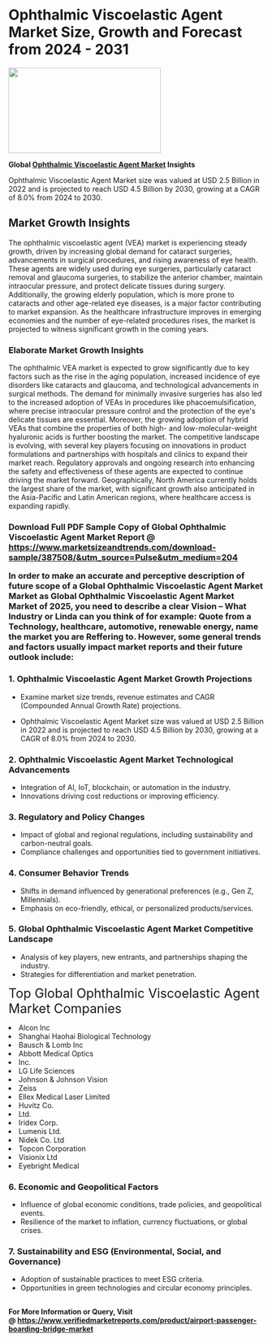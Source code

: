 <H1>Ophthalmic Viscoelastic Agent Market Size, Growth and Forecast from 2024 - 2031</H1><img class="aligncenter size-medium wp-image-584254" src="https://thirdeyenews.in/wp-content/uploads/2024/09/Global-Market-Research-300x168.jpeg" alt="" width="300" height="168" /><p><strong>Global&nbsp;<a href="https://www.marketsizeandtrends.com/download-sample/387508/&amp;utm_source=Pulse&amp;utm_medium=204">Ophthalmic Viscoelastic Agent Market</a> Insights</strong></p><p>Ophthalmic Viscoelastic Agent Market size was valued at USD 2.5 Billion in 2022 and is projected to reach USD 4.5 Billion by 2030, growing at a CAGR of 8.0% from 2024 to 2030.</p><p><h2>Market Growth Insights</h2> The ophthalmic viscoelastic agent (VEA) market is experiencing steady growth, driven by increasing global demand for cataract surgeries, advancements in surgical procedures, and rising awareness of eye health. These agents are widely used during eye surgeries, particularly cataract removal and glaucoma surgeries, to stabilize the anterior chamber, maintain intraocular pressure, and protect delicate tissues during surgery. Additionally, the growing elderly population, which is more prone to cataracts and other age-related eye diseases, is a major factor contributing to market expansion. As the healthcare infrastructure improves in emerging economies and the number of eye-related procedures rises, the market is projected to witness significant growth in the coming years. <p><strong></strong></p> <h3>Elaborate Market Growth Insights</h3> The ophthalmic VEA market is expected to grow significantly due to key factors such as the rise in the aging population, increased incidence of eye disorders like cataracts and glaucoma, and technological advancements in surgical methods. The demand for minimally invasive surgeries has also led to the increased adoption of VEAs in procedures like phacoemulsification, where precise intraocular pressure control and the protection of the eye's delicate tissues are essential. Moreover, the growing adoption of hybrid VEAs that combine the properties of both high- and low-molecular-weight hyaluronic acids is further boosting the market. The competitive landscape is evolving, with several key players focusing on innovations in product formulations and partnerships with hospitals and clinics to expand their market reach. Regulatory approvals and ongoing research into enhancing the safety and effectiveness of these agents are expected to continue driving the market forward. Geographically, North America currently holds the largest share of the market, with significant growth also anticipated in the Asia-Pacific and Latin American regions, where healthcare access is expanding rapidly. <h3></p><p><span class=""><strong>Download Full PDF Sample Copy of Global Ophthalmic Viscoelastic Agent Market Report</strong> @ <a href="https://www.marketsizeandtrends.com/download-sample/387508/&amp;utm_source=Pulse&amp;utm_medium=204" target="_blank">https://www.marketsizeandtrends.com/download-sample/387508/&amp;utm_source=Pulse&amp;utm_medium=204</a></span></p><p>In order to make an accurate and perceptive description of future scope of a Global&nbsp;Ophthalmic Viscoelastic Agent Market Market as Global&nbsp;Ophthalmic Viscoelastic Agent Market Market of 2025, you need to describe a clear Vision &ndash; What Industry or Linda can you think of for example: Quote from a Technology, healthcare, automotive, renewable energy, name the market you are Reffering to. However, some general trends and factors usually impact market reports and their future outlook include:</p><h3>1.&nbsp;<strong>Ophthalmic Viscoelastic Agent Market Growth Projections</strong></h3><ul><li>Examine market size trends, revenue estimates and CAGR (Compounded Annual Growth Rate) projections.</li><li><p>Ophthalmic Viscoelastic Agent Market size was valued at USD 2.5 Billion in 2022 and is projected to reach USD 4.5 Billion by 2030, growing at a CAGR of 8.0% from 2024 to 2030.</p></li></ul><h3>2.&nbsp;<strong>Ophthalmic Viscoelastic Agent Market Technological Advancements</strong></h3><ul><li>Integration of AI, IoT, blockchain, or automation in the industry.</li><li>Innovations driving cost reductions or improving efficiency.</li></ul><h3>3.&nbsp;<strong>Regulatory and Policy Changes</strong></h3><ul><li>Impact of global and regional regulations, including sustainability and carbon-neutral goals.</li><li>Compliance challenges and opportunities tied to government initiatives.</li></ul><h3>4.&nbsp;<strong>Consumer Behavior Trends</strong></h3><ul><li>Shifts in demand influenced by generational preferences (e.g., Gen Z, Millennials).</li><li>Emphasis on eco-friendly, ethical, or personalized products/services.</li></ul><h3>5.&nbsp;<strong>Global Ophthalmic Viscoelastic Agent Market Competitive Landscape</strong></h3><ul><li>Analysis of key players, new entrants, and partnerships shaping the industry.</li><li>Strategies for differentiation and market penetration.</li></ul><p data-pm-slice="1 1 []"><span style="color: inherit; font-family: inherit; font-size: 25px;">Top Global Ophthalmic Viscoelastic Agent Market Companies</span></p><div class="" data-test-id=""><p><li>Alcon Inc</li><li> Shanghai Haohai Biological Technology</li><li> Bausch & Lomb Inc</li><li> Abbott Medical Optics</li><li>Inc.</li><li> LG Life Sciences</li><li> Johnson & Johnson Vision</li><li> Zeiss</li><li> Ellex Medical Laser Limited</li><li> Huvitz Co.</li><li> Ltd.</li><li> Iridex Corp.</li><li> Lumenis Ltd.</li><li> Nidek Co. Ltd</li><li> Topcon Corporation</li><li> Visionix Ltd</li><li> Eyebright Medical</li></p></div><h3>6.&nbsp;<strong>Economic and Geopolitical Factors</strong></h3><ul><li>Influence of global economic conditions, trade policies, and geopolitical events.</li><li>Resilience of the market to inflation, currency fluctuations, or global crises.</li></ul><h3>7.&nbsp;<strong>Sustainability and ESG (Environmental, Social, and Governance)</strong></h3><ul><li>Adoption of sustainable practices to meet ESG criteria.</li><li>Opportunities in green technologies and circular economy principles.</li></ul><h2><strong style="font-size: 14px;">For More Information or Query, Visit @&nbsp;</strong><a style="background-color: #ffffff; font-size: 14px;" href="https://www.marketsizeandtrends.com/report/ophthalmic-viscoelastic-agent-market/" target="_blank">https://www.verifiedmarketreports.com/product/airport-passenger-boarding-bridge-market</a></h2>
